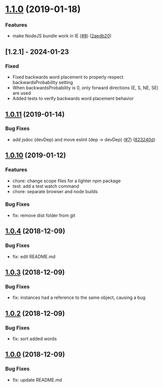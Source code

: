 # [1.1.0](https://github.com/blex41/word-search/compare/v1.0.11...v1.1.0) (2019-01-18)


### Features

* make NodeJS bundle work in IE ([#8](https://github.com/blex41/word-search/issues/8)) ([2aedb20](https://github.com/blex41/word-search/commit/2aedb20))

## [1.2.1] - 2024-01-23

### Fixed
- Fixed backwards word placement to properly respect backwardsProbability setting
- When backwardsProbability is 0, only forward directions (E, S, NE, SE) are used
- Added tests to verify backwards word placement behavior

## [1.0.11](https://github.com/blex41/word-search/compare/v1.0.10...v1.0.11) (2019-01-14)

### Bug Fixes

- add jsdoc (devDep) and move eslint (dep -> devDep) ([#7](https://github.com/blex41/word-search/issues/7)) ([823240d](https://github.com/blex41/word-search/commit/823240d))

## [1.0.10](https://github.com/blex41/word-search/compare/1.0.4...v1.0.10) (2019-01-12)

### Features

- chore: change scope files for a lighter npm package
- test: add a test watch command
- chore: separate browser and node builds

### Bug Fixes

- fix: remove dist folder from git

## [1.0.4](https://github.com/blex41/word-search/compare/1.0.3...1.0.4) (2018-12-09)

### Bug Fixes

- fix: edit README.md

## [1.0.3](https://github.com/blex41/word-search/compare/1.0.2...1.0.3) (2018-12-09)

### Bug Fixes

- fix: instances had a reference to the same object, causing a bug

## [1.0.2](https://github.com/blex41/word-search/compare/1.0.0...1.0.2) (2018-12-09)

### Bug Fixes

- fix: sort added words

## [1.0.0](https://github.com/blex41/word-search/releases/tag/1.0.0) (2018-12-09)

### Bug Fixes

- fix: update README.md
